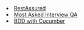  <li><a href="https://github.com/shreenibassamal/hashnodeBlog-AutomationTesting-restAssured/blob/main/README.md">RestAssured</a></li>
 <li><a href="https://github.com/shreenibassamal/TekPyramidInterviewQuestions/blob/main/README.md">Most Asked Interview QA </a></li>
  <li><a href="https://github.com/shreenibassamal/hashnodeBlog-AutomationTesting-BDD/blob/main/README.md">BDD with Cucumber</a></li>
<!--
## Hi there 👋

<!--
**shreenibassamal/shreenibassamal** is a ✨ _special_ ✨ repository because its `README.md` (this file) appears on your GitHub profile.
-->
<!--
<h1 align="left">Hi 👋, I'm Shreenibas Samal</h1>
<h3 align="left">A passionate software engineer from India</h3>

<h3 align="left">📒 Notes & Resources For QA Automatation</h3>
<ul>
   <li><a href="./01_QA_NOTES/manualTesting.md">Manaul</a></li>    
   <li><a href="https://github.com/shreenibassamal/hashnodeBlogs/blob/main/cmfzhkbea000402l82dw86y1m.md">Agile with jira</a></li>
   <li><a href="https://github.com/shreenibassamal/hashnodeBlog-AutomationTesting-restAssured/blob/main/README.md">RestAssured</a></li>
   <li><a href="https://github.com/shreenibassamal/hashnodeBlogs/blob/main/cmfzn2fml000302i2cut0dxxq.md">Java</a></li>
   <li><a href="./01_QA_NOTES/maven.md">Maven</a></li>
   <li><a href="./01_QA_NOTES/selinium.md">Selenium With Java</a></li>
   <li><a href="">Appium</a></li>
   <li><a href="">TestNG</a></li>
   <li><a href="">API</a></li>
   <li><a href="">Restassured</a></li>
   <li><a href="./01_QA_NOTES/github.md">git and github</a></li>
   <li><a href="">jenkins</a></li>
   <li><a href="./01_QA_NOTES/javaCoding.md">Java Coding QA</a></li>
   <li><a href="./01_QA_NOTES/apiStatuscode.md">API Status Code</a></li>
   <li><a href="./01_QA_NOTES/xpath.md">Xpath</a></li>
   <li><a href="">DOM, BOM, AJAX</a></li>
   <li><a href="https://github.com/shreenibassamal/TekPyramidInterviewQuestions/blob/main/README.md">Most Asked Interview QA </a></li>
    <li><a href="./01_QA_NOTES/summery.md">All Notes in summery</a></li>  
</ul>
-->

